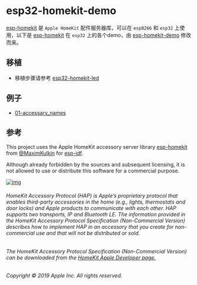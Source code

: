 # esp32-homekit-demo

[esp-homekit](https://github.com/maximkulkin/esp-homekit) 是 `Apple HomeKit` 配件服务器库，可以在 `esp8266` 和 `esp32` 上使用，以下是 [esp-homekit](https://github.com/maximkulkin/esp-homekit)  在 `esp32` 上的各个demo，由 [esp-homekit-demo](https://github.com/maximkulkin/esp-homekit-demo) 修改而来。



## 移植

- 移植步骤请参考 [esp32-homekit-led](https://github.com/Shaopus/esp32-homekit-led) 



## 例子

- [01-accessary_names](./examples/01-accessory_names)



## 参考

This project uses the Apple HomeKit accessory server library [esp-homekit](https://github.com/maximkulkin/esp-homekit) from [@MaximKulkin](https://github.com/maximkulkin) for [esp-idf](https://github.com/espressif/esp-idf).

Although already forbidden by the sources and subsequent licensing, it is not allowed to use or distribute this software for a commercial purpose.



[![img](https://camo.githubusercontent.com/86810bc4e8b59fd6be0583d910d7d1c0b4ede582/68747470733a2f2f66726565706e67696d672e636f6d2f7468756d622f6170706c655f6c6f676f2f32353336362d372d6170706c652d6c6f676f2d66696c652e706e67)](https://camo.githubusercontent.com/86810bc4e8b59fd6be0583d910d7d1c0b4ede582/68747470733a2f2f66726565706e67696d672e636f6d2f7468756d622f6170706c655f6c6f676f2f32353336362d372d6170706c652d6c6f676f2d66696c652e706e67)

###### HomeKit Accessory Protocol (HAP) is Apple’s proprietary protocol that enables third-party accessories in the home (e.g., lights, thermostats and door locks) and Apple products to communicate with each other. HAP supports two transports, IP and Bluetooth LE. The information provided in the HomeKit Accessory Protocol Specification (Non-Commercial Version) describes how to implement HAP in an accessory that you create for non-commercial use and that will not be distributed or sold.

###### The HomeKit Accessory Protocol Specification (Non-Commercial Version) can be downloaded from the [HomeKit Apple Developer page.](https://developer.apple.com/homekit/)

###### Copyright © 2019 Apple Inc. All rights reserved.